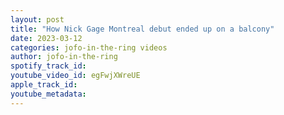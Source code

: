 ```yaml
---
layout: post
title: "How Nick Gage Montreal debut ended up on a balcony"
date: 2023-03-12
categories: jofo-in-the-ring videos
author: jofo-in-the-ring
spotify_track_id: 
youtube_video_id: egFwjXWreUE
apple_track_id: 
youtube_metadata: 
---
```

